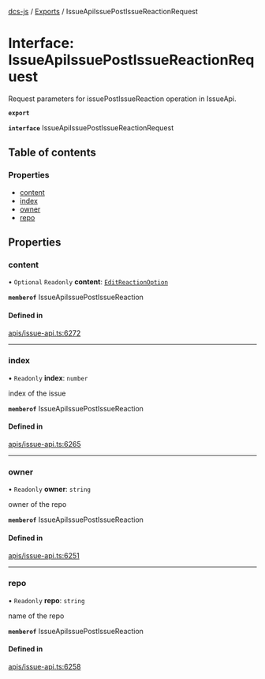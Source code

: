 [dcs-js](../README.md) / [Exports](../modules.md) / IssueApiIssuePostIssueReactionRequest

# Interface: IssueApiIssuePostIssueReactionRequest

Request parameters for issuePostIssueReaction operation in IssueApi.

**`export`**

**`interface`** IssueApiIssuePostIssueReactionRequest

## Table of contents

### Properties

- [content](IssueApiIssuePostIssueReactionRequest.md#content)
- [index](IssueApiIssuePostIssueReactionRequest.md#index)
- [owner](IssueApiIssuePostIssueReactionRequest.md#owner)
- [repo](IssueApiIssuePostIssueReactionRequest.md#repo)

## Properties

### <a id="content" name="content"></a> content

• `Optional` `Readonly` **content**: [`EditReactionOption`](EditReactionOption.md)

**`memberof`** IssueApiIssuePostIssueReaction

#### Defined in

[apis/issue-api.ts:6272](https://github.com/unfoldingWord/dcs-js/blob/b29eb7a/apis/issue-api.ts#L6272)

___

### <a id="index" name="index"></a> index

• `Readonly` **index**: `number`

index of the issue

**`memberof`** IssueApiIssuePostIssueReaction

#### Defined in

[apis/issue-api.ts:6265](https://github.com/unfoldingWord/dcs-js/blob/b29eb7a/apis/issue-api.ts#L6265)

___

### <a id="owner" name="owner"></a> owner

• `Readonly` **owner**: `string`

owner of the repo

**`memberof`** IssueApiIssuePostIssueReaction

#### Defined in

[apis/issue-api.ts:6251](https://github.com/unfoldingWord/dcs-js/blob/b29eb7a/apis/issue-api.ts#L6251)

___

### <a id="repo" name="repo"></a> repo

• `Readonly` **repo**: `string`

name of the repo

**`memberof`** IssueApiIssuePostIssueReaction

#### Defined in

[apis/issue-api.ts:6258](https://github.com/unfoldingWord/dcs-js/blob/b29eb7a/apis/issue-api.ts#L6258)
